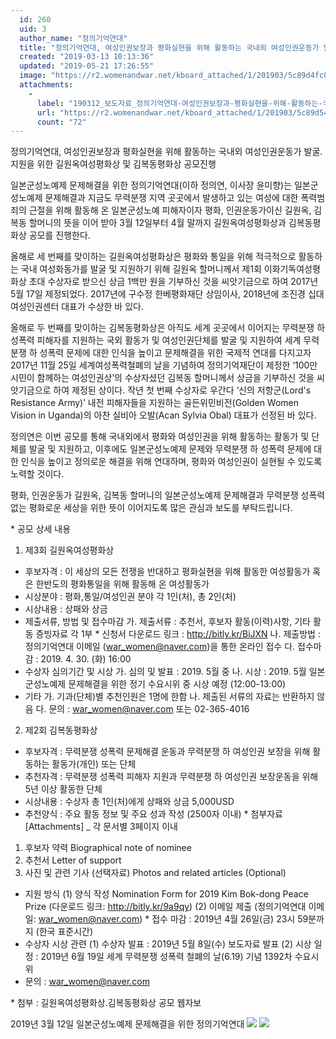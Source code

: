 ```yaml
---
  id: 260
  uid: 3
  author_name: "정의기억연대"
  title: "정의기억연대, 여성인권보장과 평화실현을 위해 활동하는 국내외 여성인권운동가 발굴.지원을 위한 길원옥여성평화상 및 김복동평화상 공모진행"
  created: "2019-03-13 10:13:36"
  updated: "2019-05-21 17:26:55"
  image: "https://r2.womenandwar.net/kboard_attached/1/201903/5c89d4fc0d4933603147.gif"
  attachments: 
    - 
      label: "190312_보도자료_정의기억연대-여성인권보장과-평화실현을-위해-활동하는-국내외-여성인권운동가-발굴.지원을-위한-길원옥여성평화상-및-김복동평화상-공모진행.hwp"
      url: "https://r2.womenandwar.net/kboard_attached/1/201903/5c89d549af7f44226096.hwp"
      count: "72"
---
```

정의기억연대, 여성인권보장과 평화실현을 위해 활동하는 국내외 여성인권운동가 발굴.지원을 위한 길원옥여성평화상 및 김복동평화상 공모진행

일본군성노예제 문제해결을 위한 정의기억연대(이하 정의연, 이사장 윤미향)는 일본군성노예제 문제해결과 지금도 무력분쟁 지역 곳곳에서 발생하고 있는 여성에 대한 폭력범죄의 근절을 위해 활동해 온 일본군성노예 피해자이자 평화, 인권운동가이신 길원옥, 김복동 할머니의 뜻을 이어 받아 3월 12일부터 4월 말까지 길원옥여성평화상과 김복동평화상 공모를 진행한다. 

올해로 세 번째를 맞이하는 길원옥여성평화상은 평화와 통일을 위해 적극적으로 활동하는 국내 여성화동가를 발굴 및 지원하기 위해 길원옥 할머니께서 제1회 이화기독여성평화상 초대 수상자로 받으신 상금 1백만 원을 기부하신 것을 씨앗기금으로 하여 2017년 5월 17일 제정되었다. 2017년에 구수정 한베평화재단 상임이사, 2018년에 조진경 십대여성인권센터 대표가 수상한 바 있다. 

올해로 두 번째를 맞이하는 김복동평화상은 아직도 세계 곳곳에서 이어지는 무력분쟁 하 성폭력 피해자를 지원하는 국외 활동가 및 여성인권단체를 발굴 및 지원하여 세계 무력분쟁 하 성폭력 문제에 대한 인식을 높이고 문제해결을 위한 국제적 연대를 다지고자 2017년 11월 25일 세계여성폭력철폐의 날을 기념하여 정의기억재단이 제정한 ‘100만 시민이 함께하는 여성인권상’의 수상자셨던 김복동 할머니께서 상금을 기부하신 것을 씨앗기금으로 하여 제정된 상이다. 작년 첫 번째 수상자로 우간다 ‘신의 저항군(Lord's Resistance Army)’ 내전 피해자들을 지원하는 골든위민비전(Golden Women Vision in Uganda)의 아찬 실비아 오발(Acan Sylvia Obal) 대표가 선정된 바 있다. 

정의연은 이번 공모를 통해 국내외에서 평화와 여성인권을 위해 활동하는 활동가 및 단체를 발굴 및 지원하고, 이후에도 일본군성노예제 문제와 무력분쟁 하 성폭력 문제에 대한 인식을 높이고 정의로운 해결을 위해 연대하며, 평화와 여성인권이 실현될 수 있도록 노력할 것이다.

평화, 인권운동가 길원옥, 김복동 할머니의 일본군성노예제 문제해결과 무력분쟁 성폭력 없는 평화로운 세상을 위한 뜻이 이어지도록 많은 관심과 보도를 부탁드립니다. 

\* 공모 상세 내용
1. 제3회 길원옥여성평화상 
- 후보자격 : 이 세상의 모든 전쟁을 반대하고 평화실현을 위해 활동한 여성활동가 혹은 한반도의 평화통일을 위해 활동해 온 여성활동가
- 시상분야 : 평화,통일/여성인권 분야 각 1인(처), 총 2인(처)
- 시상내용 : 상패와 상금
- 제출서류, 방법 및 접수마감
가. 제출서류 : 추천서, 후보자 활동(이력)사항, 기타 활동 증빙자료 각 1부
\* 신청서 다운로드 링크 : http://bitly.kr/BiJXN
나. 제출방법 : 정의기억연대 이메일 (war_women@naver.com)을 통한 온라인 접수
다. 접수마감 : 2019. 4. 30. (화) 16:00
- 수상자 심의기간 및 시상
가. 심의 및 발표 : 2019. 5월 중
나. 시상 : 2019. 5월 일본군성노예제 문제해결을 위한 정기 수요시위 중 시상 예정 (12:00-13:00)
- 기타
가. 기과(단체)별 추천인원은 1명에 한함
나. 제출된 서류의 자료는 반환하지 않음
다. 문의 : war_women@naver.com 또는 02-365-4016

2. 제2회 김복동평화상
- 후보자격 : 무력분쟁 성폭력 문제해결 운동과 무력분쟁 하 여성인권 보장을 위해 활동하는 활동가(개인) 또는 단체 
- 추천자격 : 무력분쟁 성폭력 피해자 지원과 무력분쟁 하 여성인권 보장운동을 위해 5년 이상 활동한 단체 
- 시상내용 : 수상자 총 1인(처)에게 상패와 상금 5,000USD 
- 추천양식 : 주요 활동 정보 및 주요 성과 작성 (2500자 이내)
\* 첨부자료 \[Attachments\] _ 각 문서별 3페이지 이내 
1. 후보자 약력 Biographical note of nominee 
2. 추천서 Letter of support
3. 사진 및 관련 기사 (선택자료) Photos and related articles (Optional)
- 지원 방식 
(1) 양식 작성 Nomination Form for 2019 Kim Bok-dong Peace Prize (다운로드 링크: http://bitly.kr/9a9qy)
(2) 이메일 제출 (정의기억연대 이메일: war_women@naver.com) 
\* 접수 마감 : 2019년 4월 26일(금) 23시 59분까지 (한국 표준시간)
- 수상자 시상 관련 
(1) 수상자 발표 : 2019년 5월 8일(수) 보도자료 발표 
(2) 시상 일정 : 2019년 6월 19일 세계 무력분쟁 성폭력 철폐의 날(6.19) 기념 1392차 수요시위
- 문의 : war_women@naver.com

\* 첨부 : 길원옥여성평화상.김복동평화상 공모 웹자보




2019년 3월 12일 
일본군성노예제 문제해결을 위한 정의기억연대
![](https://r2.womenandwar.net/kboard_attached/1/201903/5c89d4fc0d4933603147.gif)
 ![](https://r2.womenandwar.net/kboard_attached/1/201903/5c88592f5cbc16122923.jpeg)